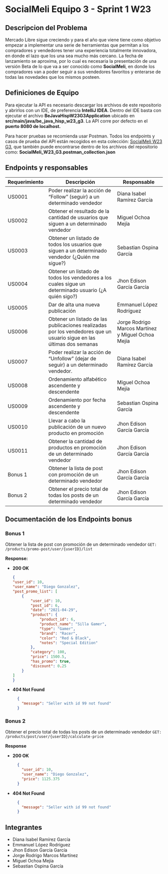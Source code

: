 
# SocialMeli Equipo 3 - Sprint 1 W23

## Descripcion del Problema

Mercado Libre sigue creciendo y para el año que viene  tiene como objetivo empezar a implementar una serie de herramientas que permitan a los compradores y vendedores tener una experiencia totalmente innovadora, en donde el lazo que los una sea mucho más cercano. La fecha de lanzamiento se aproxima, por lo cual es necesaria la presentación de una versión Beta de lo que va a ser conocido como **SocialMeli**, en donde los compradores van a poder seguir a sus vendedores favoritos y enterarse de todas las novedades que los mismos posteen.

## Definiciones de Equipo

Para ejecutar la API es necesario descargar los archivos de este repositorio y abrirlos con un IDE, de preferencia **IntelliJ IDEA**. Dentro del IDE basta con ejecutar el archivo **BeJavaHispW23G3Application** ubicado en **src/main/java/be_java_hisp_w23_g3**. La API corre por defecto en el **puerto 8080 de localhost.**

Para hacer pruebas se recomienda usar Postman. Todos los endpoints y casos de prueba del API están recogidos en esta colección: [SocialMeli W23 G3](https://socialmeli-w23-g3.postman.co/workspace/SocialMeli-W23-G3~6050674e-6fac-4fbb-9cb6-0866bafb900b/collection/31877782-e4b7f017-69b9-42d1-addb-186665b8eac1?action=share&source=collection_link&creator=31612332), que también puede encontrarse dentro de los archivos del repositorio como: **SocialMeli_W23_G3.postman_collection.json**

## Endpoints y responsables

| Requerimiento | Descripción                                                                                                           | Responsable                                        |
|---------------|-----------------------------------------------------------------------------------------------------------------------|----------------------------------------------------|
| US0001        | Poder realizar la acción de “Follow” (seguir) a un determinado vendedor                                               | Diana Isabel Ramírez García                        |
| US0002        | Obtener el resultado de la cantidad de usuarios que siguen a un determinado vendedor                                  | Miguel Ochoa Mejía                                 |
| US0003        | Obtener un listado de todos los usuarios que siguen a un determinado vendedor (¿Quién me sigue?)                      | Sebastian Ospina García                            |
| US0004        | Obtener  un listado de todos los vendedores a los cuales sigue un determinado usuario (¿A quién sigo?)                | Jhon Edison García García                          |
| US0005        | Dar de alta una nueva publicación                                                                                     | Emmanuel López Rodríguez                           |
| US0006        | Obtener un listado de las publicaciones realizadas por los vendedores que un usuario sigue en las últimas dos semanas | Jorge Rodrigo Marcos Martínez y Miguel Ochoa Mejía |
| US0007        | Poder realizar la acción de “Unfollow” (dejar de seguir) a un determinado vendedor.                                   | Diana Isabel Ramírez García                        |
| US0008        | Ordenamiento alfabético ascendente y descendente                                                                      | Miguel Ochoa Mejía                                 |
| US0009        | Ordenamiento por fecha ascendente y descendente                                                                       | Sebastian Ospina García                            |
| US0010        | Llevar a cabo la publicación de un nuevo producto en promoción                                                        | Jhon Edison García García                          |
| US0011        | Obtener la cantidad de productos en promoción de un determinado vendedor                                              | Jhon Edison García García                          |
| Bonus 1       | Obtener la lista de post con promoción de un determinado vendedor                                                     | Jhon Edison García García                          |
| Bonus 2       | Obtener el precio total de todas los posts de un determinado vendedor                                                 | Jhon Edison García García                          |

## Documentación de los Endpoints bonus

### Bonus 1

Obtener la lista de post con promoción de un determinado vendedor ```GET: /products/promo-post/user/{userID}/list```

**Response:**

- **200 OK**
    ```json
    {
    "user_id": 10,
    "user_name": "Diego Gonzalez",
    "post_promo_list": [
        {
            "user_id": 10,
            "post_id": 6,
            "date": "2021-04-29",
            "product": {
                "product_id": 6,
                "product_name": "Silla Gamer",
                "type": "Gamer",
                "brand": "Racer",
                "color": "Red & Black",
                "notes": "Special Edition"
            },
            "category": 100,
            "price": 1500.5,
            "has_promo": true,
            "discount": 0.25
        }
    ]
  }
    ```

- **404 Not Found**
  ```json
    {
      "message": "Seller with id 99 not found"
    }
    ```

### Bonus 2

Obtener el precio total de todas los posts de un determinado vendedor ```GET: /products/post/user/{userID}/calculate-price```

**Response**

- **200 OK**
  ```json
    {
      "user_id": 10,
      "user_name": "Diego Gonzalez",
      "price": 1125.375
    }
    ```

- **404 Not Found**
  ```json
    {
      "message": "Seller with id 99 not found"
    }
    ```

## Integrantes

- Diana Isabel Ramírez García
- Emmanuel López Rodríguez
- Jhon Edison García García
- Jorge Rodrigo Marcos Martínez
- Miguel Ochoa Mejía
- Sebastian Ospina García